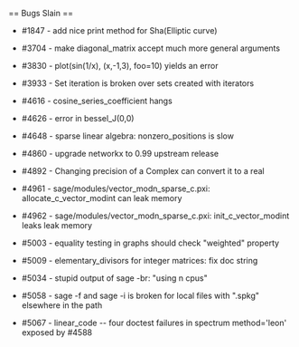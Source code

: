 == Bugs Slain ==

 * #1847 - add nice print method for Sha(Elliptic curve)

 * #3704 - make diagonal_matrix accept much more general arguments
 * #3830 - plot(sin(1/x), (x,-1,3), foo=10) yields an error
 * #3933 - Set iteration is broken over sets created with iterators

 * #4616 - cosine_series_coefficient hangs
 * #4626 - error in bessel_J(0,0)
 * #4648 - sparse linear algebra: nonzero_positions is slow
 * #4860 - upgrade networkx to 0.99 upstream release
 * #4892 - Changing precision of a Complex can convert it to a real
 * #4961 - sage/modules/vector_modn_sparse_c.pxi: allocate_c_vector_modint can leak memory
 * #4962 - sage/modules/vector_modn_sparse_c.pxi: init_c_vector_modint leaks leak memory

 * #5003 - equality testing in graphs should check "weighted" property
 * #5009 - elementary_divisors for integer matrices: fix doc string
 * #5034 - stupid output of sage -br: "using n cpus"
 * #5058 - sage -f and sage -i is broken for local files with ".spkg" elsewhere in the path
 * #5067 - linear_code -- four doctest failures in spectrum method='leon' exposed by #4588
